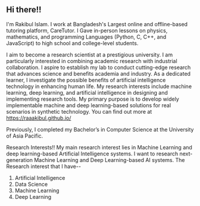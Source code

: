 ## Hi there!! 
I'm Rakibul Islam. I work at Bangladesh's Largest online and offline-based tutoring platform, CareTutor. I Gave in-person lessons on physics, mathematics, and programming Languages (Python, C, C++, and JavaScript) to high school and college-level students.

I aim to become a research scientist at a prestigious university. I am particularly interested in combining academic research with industrial collaboration. I aspire to establish my lab to conduct cutting-edge research that advances science and benefits academia and industry. As a dedicated learner, I investigate the possible benefits of artificial intelligence technology in enhancing human life. My research interests include machine learning, deep learning, and artificial intelligence in designing and implementing research tools. My primary purpose is to develop widely implementable machine and deep learning-based solutions for real scenarios in synthetic technology. You can find out more at https://raaakibul.github.io/

Previously, I completed my Bachelor’s in Computer Science at the University of Asia Pacific.  

Research Interests!!
My main research interest lies in Machine Learning and deep learning-based Artificial Intelligence systems. I want to research next-generation Machine Learning and Deep Learning-based AI systems. The Research interest that I have--
1. Artificial Intelligence
2. Data Science
3. Machine Learning
4. Deep Learning

<!--
**raaakibul/raaakibul** is a ✨ _special_ ✨ repository because its `README.md` (this file) appears on your GitHub profile.

Here are some ideas to get you started:

- 🔭 I’m currently working on ...
- 🌱 I’m currently learning ...
- 👯 I’m looking to collaborate on ...
- 🤔 I’m looking for help with ...
- 💬 Ask me about ...
- 📫 How to reach me: ...
- 😄 Pronouns: ...
- ⚡ Fun fact: ...
-->
